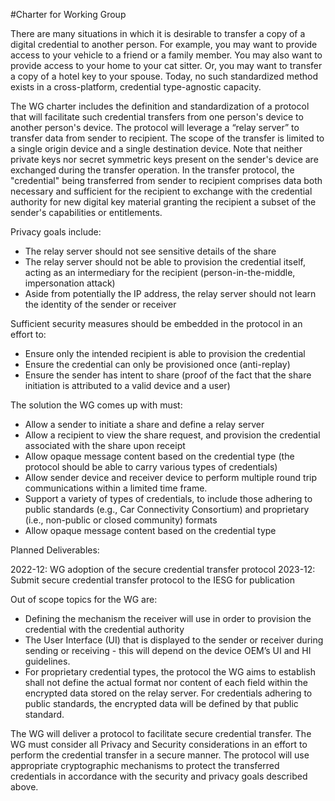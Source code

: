 #Charter for Working Group

There are many situations in which it is desirable to transfer a copy of a digital credential to another person. For example, you may want to provide access to your vehicle to a friend or a family member. You may also want to provide access to your home to your cat sitter. Or, you may want to transfer a copy of a hotel key to your spouse. Today, no such standardized method exists in a cross-platform, credential type-agnostic capacity. 

The WG charter includes the definition and standardization of a protocol that will facilitate such credential transfers from one person's device to another person's device. The protocol will leverage a “relay server” to transfer data from sender to recipient. The scope of the transfer is limited to a single origin device and a single destination device. Note that neither private keys nor secret symmetric keys present on the sender's device are exchanged during the transfer operation. In the transfer protocol, the "credential" being transferred from sender to recipient comprises data both necessary and sufficient for the recipient to exchange with the credential authority for new digital key material granting the recipient a subset of the sender's capabilities or entitlements.

Privacy goals include:

- The relay server should not see sensitive details of the share
- The relay server should not be able to provision the credential itself, acting as an intermediary for the recipient (person-in-the-middle, impersonation attack)
- Aside from potentially the IP address, the relay server should not learn the identity of the sender or receiver 

Sufficient security measures should be embedded in the protocol in an effort to:

- Ensure only the intended recipient is able to provision the credential
- Ensure the credential can only be provisioned once (anti-replay)
- Ensure the sender has intent to share (proof of the fact that the share initiation is attributed to a valid device and a user)

The solution the WG comes up with must:

- Allow a sender to initiate a share and define a relay server
- Allow a recipient to view the share request, and provision the credential associated with the share upon receipt
- Allow opaque message content based on the credential type (the protocol should be able to carry various types of credentials)
- Allow sender device and receiver device to perform multiple round trip communications within a limited time frame.
- Support a variety of types of credentials, to include those adhering to public standards (e.g., Car Connectivity Consortium) and proprietary (i.e., non-public or closed community) formats
- Allow opaque message content based on the credential type 

Planned Deliverables:

2022-12: WG adoption of the secure credential transfer protocol
2023-12: Submit secure credential transfer protocol to the IESG for publication

Out of scope topics for the WG are:

- Defining the mechanism the receiver will use in order to provision the credential with the credential authority
- The User Interface (UI) that is displayed to the sender or receiver during sending or receiving - this will depend on the device OEM’s UI and HI guidelines. 
- For proprietary credential types, the protocol the WG aims to establish shall not define the actual format nor content of each field within the encrypted data stored on the relay server. For credentials adhering to public standards, the encrypted data will be defined by that public standard. 

The WG will deliver a protocol to facilitate secure credential transfer. The WG must consider all Privacy and Security considerations in an effort to perform the credential transfer in a secure manner. The protocol will use appropriate cryptographic mechanisms to protect the transferred credentials in accordance with the security and privacy goals described above.
